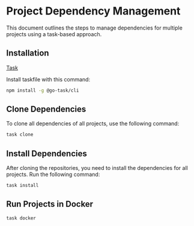 # Project Dependency Management

This document outlines the steps to manage dependencies for multiple projects using a task-based approach.

## Installation

[Task](https://taskfile.dev/installation/)

Install taskfile with this command:
```bash
npm install -g @go-task/cli
```

## Clone Dependencies

To clone all dependencies of all projects, use the following command:

```bash
task clone
```

## Install Dependencies
After cloning the repositories, you need to install the dependencies for all projects. Run the following command:

```bash
task install
```

## Run Projects in Docker
```bash
task docker
```
